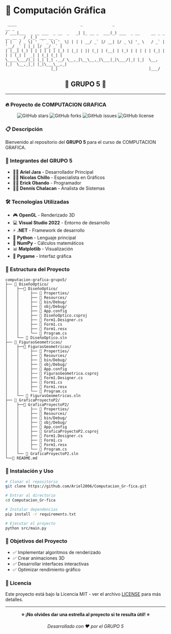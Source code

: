 # 🎨 Computación Gráfica

```
 ____                            _             _                                __ _            
/ ___|___  _ __ ___  _ __  _   _| |_ __ _  ___(_) ___  _ __     __ _ _ __ __ _ / _(_) ___ __ _ 
| |   / _ \| '_ ` _ \| '_ \| | | | __/ _` |/ __| |/ _ \| '_ \   / _` | '__/ _` | |_| |/ __/ _` |
| |__| (_) | | | | | | |_) | |_| | || (_| | (__| | (_) | | | | | (_| | | | (_| |  _| | (_| (_| |
\____\___/|_| |_| |_| .__/ \__,_|\__\__,_|\___|_|\___/|_| |_|  \__, |_|  \__,_|_| |_|\___\__,_|
                    |_|                                        |___/                          
```

<div align="center">

## 🚀 **GRUPO 5** 🚀

</div>

---

### 🔥 Proyecto de COMPUTACION GRAFICA

<div align="center">

![GitHub stars](https://img.shields.io/github/stars/Ariel2006/Computacion_Gr-fica?style=social)
![GitHub forks](https://img.shields.io/github/forks/Ariel2006/Computacion_Gr-fica?style=social)
![GitHub issues](https://img.shields.io/github/issues/Ariel2006/Computacion_Gr-fica)
![GitHub license](https://img.shields.io/github/license/Ariel2006/Computacion_Gr-fica)

</div>

### 📋 Descripción

Bienvenido al repositorio del **GRUPO 5** para el curso de COMPUTACION GRAFICA. 

### 👥 Integrantes del GRUPO 5

- 👨‍💻 **Ariel Jara** - Desarrollador Principal
- 👨‍💻 **Nicolas Chillo** - Especialista en Gráficos  
- 👨‍💻 **Erick Obando** - Programador
- 👨‍💻 **Dennis Chalacan** - Analista de Sistemas

### 🛠️ Tecnologías Utilizadas

- 🎮 **OpenGL** - Renderizado 3D
- 💻 **Visual Studio 2022** - Entorno de desarrollo
- ⚡ **.NET** - Framework de desarrollo
- 🐍 **Python** - Lenguaje principal
- 🔢 **NumPy** - Cálculos matemáticos
- 📊 **Matplotlib** - Visualización
- 🎨 **Pygame** - Interfaz gráfica

### 📂 Estructura del Proyecto

```
computacion-grafica-grupo5/
├── 📁 DiseñoOptico/
│    ├──📁 DiseñoOptico/
│    │     ├── 📁 Properties/
│    │     ├── 📁 Resources/
│    │     ├── 📁 bin/Debug/
│    │     ├── 📁 obj/Debug/
│    │     ├── 📄 App.config
│    │     ├── 📄 DiseñoOptico.csproj
│    │     ├── 📄 Form1.Designer.cs
│    │     ├── 📄 Form1.cs
│    │     ├── 📄 Form1.resx
│    │     └── 📄 Program.cs
│    └── 📄 DiseñoOptico.sln
├── 📁 FigurasGeometricas/
│    ├──📁 FigurasGeometricas/
│    │     ├── 📁 Properties/
│    │     ├── 📁 Resources/
│    │     ├── 📁 bin/Debug/
│    │     ├── 📁 obj/Debug/
│    │     ├── 📄 App.config
│    │     ├── 📄 FigurasGeometrica.csproj
│    │     ├── 📄 Form1.Designer.cs
│    │     ├── 📄 Form1.cs
│    │     ├── 📄 Form1.resx
│    │     └── 📄 Program.cs
│    └── 📄 FigurasGeometricas.sln
├── 📁 GraficaProyectoP2/
│    ├──📁 GraficaProyectoP2/
│    │     ├── 📁 Properties/
│    │     ├── 📁 Resources/
│    │     ├── 📁 bin/Debug/
│    │     ├── 📁 obj/Debug/
│    │     ├── 📄 App.config
│    │     ├── 📄 GraficaProyectoP2.csproj
│    │     ├── 📄 Form1.Designer.cs
│    │     ├── 📄 Form1.cs
│    │     ├── 📄 Form1.resx
│    │     └── 📄 Program.cs
│    └── 📄 GraficaProyectoP2.sln
└──📄 README.md
```

### 🚀 Instalación y Uso

```bash
# Clonar el repositorio
git clone https://github.com/Ariel2006/Computacion_Gr-fica.git

# Entrar al directorio
cd Computacion_Gr-fica

# Instalar dependencias
pip install -r requirements.txt

# Ejecutar el proyecto
python src/main.py
```

### 🎯 Objetivos del Proyecto

- ✅ Implementar algoritmos de renderizado
- ✅ Crear animaciones 3D
- ✅ Desarrollar interfaces interactivas
- ✅ Optimizar rendimiento gráfico

### 📄 Licencia

Este proyecto está bajo la Licencia MIT - ver el archivo [LICENSE](LICENSE) para más detalles.

---

<div align="center">

**⭐ ¡No olvides dar una estrella al proyecto si te resulta útil! ⭐**

*Desarrollado con ❤️ por el GRUPO 5*

</div>
